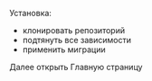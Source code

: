 Установка:
- клонировать репозиторий
- подтянуть все зависимости
- применить миграции

Далее открыть Главную страницу
